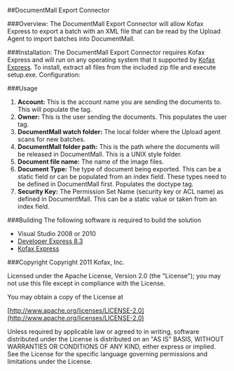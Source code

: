 ##DocumentMall Export Connector

###Overview:
The DocumentMall Export Connector will allow Kofax Express to export a batch with an XML file that can be read by the Upload Agent to import batches into DocumentMall.

###Installation:
The DocumentMall Export Connector requires Kofax Express and will run on any operating system that it supported by [Kofax Express](http://www.kofax.com/express/technical-specifications.asp).  To install, extract all files from the included zip file and execute setup.exe. 
Configuration: 

###Usage 
1. **Account:** This is the account name you are sending the documents to. This will populate the <docbase> tag.
2. **Owner:** This is the user sending the documents. This populates the user tag.
3. **DocumentMall watch folder:** The local folder where the Upload agent scans for new batches.
4. **DocumentMall folder path:** This is the path where the documents will be released in DocumentMall. This is a UNIX style folder.
5. **Document file name:** The name of the image files.
6. **Document Type:** The type of document being exported. This can be a static field or can be populated from an index field. These types need to be defined in DocumentMall first. Populates the doctype tag.
7. **Security Key:** The Permission Set Name (security key or ACL name) as defined in DocumentMall. This can be a static value or taken from an index field.

###Building
The following software is required to build the solution

- Visual Studio 2008 or 2010
- [Developer Express 8.3](http://devexpress.com/Products/NET/Controls/WinForms/)
- [Kofax Express](http://www.kofax.com/express)

###Copyright
Copyright 2011 Kofax, Inc.

Licensed under the Apache License, Version 2.0 (the "License"); you may not use this file except in compliance with the License.

You may obtain a copy of the License at

[http://www.apache.org/licenses/LICENSE-2.0](http://www.apache.org/licenses/LICENSE-2.0)

Unless required by applicable law or agreed to in writing, software distributed under the License is distributed on an "AS IS" BASIS, WITHOUT WARRANTIES OR CONDITIONS OF ANY KIND, either express or implied. See the License for the specific language governing permissions and limitations under the License.